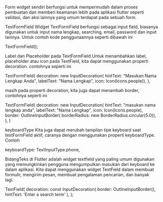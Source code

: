 Form widget sendiri berfungsi untuk mempermudah dalam proses pembuatan dan memberi keamanan lebih pada aplikasi flutter seperti validasi, dan aksi lainnya yang umum terdapat pada sebuah form.

TextFormField Widget
TextFormField berfungsi sebagai input field, biasanya digunakan untuk input nama lengkap, searching, email, password dan input lainnya. Untuk contoh kode penggunaannya seperti dibawah ini

TextFormField();

Label dan Placeholder pada TextFormField
Untuk menambahkan label, placeholder atau icon pada TextField, kita dapat menggunakan properti decoration. contohnya seperti ini

TextFormField(
  decoration: new InputDecoration(
      hintText: "Masukan Nama Lengkap Anda",
      labelText: "Nama Lengkap",
      icon: Icon(Icons.people)),
),


masih pada properti decoration, kita juga dapat menambah border, contohnya seperti ini

TextFormField(
  decoration: new InputDecoration(
    hintText: "masukan nama lengkap anda",
    labelText: "Nama Lengkap",
    icon: Icon(Icons.people),
    border: OutlineInputBorder(
        borderRadius: new BorderRadius.circular(5.0)),
  ),
)


keyboardType
Kita juga dapat merubah tampilan tipe keyboard saat textFormField aktif, caranya dengan menggunakan properti keyboardType. Contoh

keyboardType: TextInputType.phone,


BidangTeks di Flutter adalah widget textfield yang paling umum digunakan yang memungkinkan pengguna mengumpulkan masukan dari keyboard ke dalam aplikasi. 
Kita dapat menggunakan widget TextField dalam membuat formulir, mengirim pesan, membuat pengalaman pencarian, dan banyak lagi.

TextField(
  decoration: const InputDecoration(
    border: OutlineInputBorder(),
    hintText: 'Enter a search term'
  ),
);
